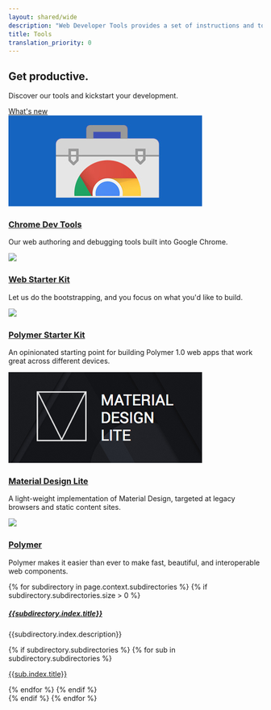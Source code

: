 ```yaml
---
layout: shared/wide
description: "Web Developer Tools provides a set of instructions and tools to help you build your website."
title: Tools
translation_priority: 0
---
```


<div class="wf-subheading">
  <div class="page-content mdl-grid">
    <div class="mdl-cell mdl-cell--6-col">
      <h2>Get productive.</h2>
    </div>
    <div class="mdl-cell mdl-cell--6-col">
      <p>Discover our tools and kickstart your development.</p>
      <a class="mdl-button mdl-js-button mdl-button--raised mdl-button--accent" href="/web/updates/devtools/">What's new</a>
    </div>
  </div>
</div>

<div class="mdl-grid">
  <div class="mdl-cell mdl-cell--1-col"></div>
  <div class="mdl-cell mdl-cell--2-col">
    <a href="/web/tools/chrome-devtools"><img src="imgs/chrome-devtools.jpg"></a>
    <h3 class="mdl-typography--title"><a href="/web/tools/chrome-devtools">Chrome Dev Tools</a></h3>
    <p>Our web authoring and debugging tools built into Google Chrome.</p>
  </div>
  <div class="mdl-cell mdl-cell--2-col">
    <a href="/web/tools/starter-kit/"><img src="/web/tools/starter-kit/images/thumb.jpg"></a>
    <h3 class="mdl-typography--title"><a href="/web/tools/starter-kit/">Web Starter Kit</a></h3>
    <p>Let us do the bootstrapping, and you focus on what you'd like to build.</p>
  </div>
  <div class="mdl-cell mdl-cell--2-col">
    <a href="/web/tools/polymer-starter-kit/"><img src="/web/tools/polymer-starter-kit/thumb.jpg"></a>
    <h3 class="mdl-typography--title"><a href="/web/tools/polymer-starter-kit/">Polymer Starter Kit</a></h3>
    <p>An opinionated starting point for building Polymer 1.0 web apps that work great across different devices.</p>
  </div>
  <div class="mdl-cell mdl-cell--2-col">
    <a href="http://www.getmdl.io/"><img src="imgs/mdl-thumb.png"></a>
    <h3 class="mdl-typography--title"><a href="http://www.getmdl.io/">Material Design Lite</a></h3>
    <p>A light-weight implementation of Material Design, targeted at legacy browsers and static content sites.</p>
  </div>
  <div class="mdl-cell mdl-cell--2-col">
    <a href="https://www.polymer-project.org"><img src="/web/tools/polymer-starter-kit/thumb_polymer.jpg"></a>
    <h3 class="mdl-typography--title"><a href="https://www.polymer-project.org">Polymer</a></h3>
    <p>Polymer makes it easier than ever to make fast, beautiful, and interoperable web components.</p>
  </div>
  <div class="mdl-cell mdl-cell--1-col"></div>
</div>

<div class="page-content">
  <div class="mdl-grid">
  {% for subdirectory in page.context.subdirectories %}
    {% if subdirectory.subdirectories.size > 0 %}
    <div class="mdl-cell mdl-cell--6-col wf-tools-guide">
      <h5 class="wf-tools-guide__title"><a href="{{subdirectory.index.relative_url}}">{{subdirectory.index.title}}</a></h5>
      <p class="wf-tools-guide__description">{{subdirectory.index.description}}</p>
      {% if subdirectory.subdirectories %}
          {% for sub in subdirectory.subdirectories %}
            <p class="wf-tools-guide__section-link"><a href="{{sub.index.relative_url}}">{{sub.index.title}}</a></p>
          {% endfor %}
      {% endif %}
    </div>
    {% endif %}
  {% endfor %}
  </div>
</div>
